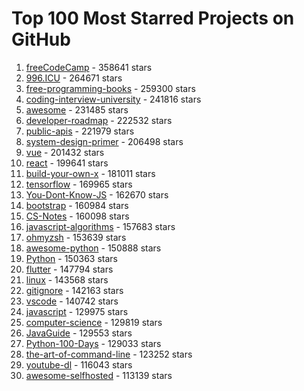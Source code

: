 # Top 100 Most Starred Projects on GitHub

1. [freeCodeCamp](https://github.com/freeCodeCamp/freeCodeCamp) - 358641 stars
2. [996.ICU](https://github.com/996icu/996.ICU) - 264671 stars
3. [free-programming-books](https://github.com/EbookFoundation/free-programming-books) - 259300 stars
4. [coding-interview-university](https://github.com/jwasham/coding-interview-university) - 241816 stars
5. [awesome](https://github.com/sindresorhus/awesome) - 231485 stars
6. [developer-roadmap](https://github.com/kamranahmedse/developer-roadmap) - 222532 stars
7. [public-apis](https://github.com/public-apis/public-apis) - 221979 stars
8. [system-design-primer](https://github.com/donnemartin/system-design-primer) - 206498 stars
9. [vue](https://github.com/vuejs/vue) - 201432 stars
10. [react](https://github.com/facebook/react) - 199641 stars
11. [build-your-own-x](https://github.com/codecrafters-io/build-your-own-x) - 181011 stars
12. [tensorflow](https://github.com/tensorflow/tensorflow) - 169965 stars
13. [You-Dont-Know-JS](https://github.com/getify/You-Dont-Know-JS) - 162670 stars
14. [bootstrap](https://github.com/twbs/bootstrap) - 160984 stars
15. [CS-Notes](https://github.com/CyC2018/CS-Notes) - 160098 stars
16. [javascript-algorithms](https://github.com/trekhleb/javascript-algorithms) - 157683 stars
17. [ohmyzsh](https://github.com/ohmyzsh/ohmyzsh) - 153639 stars
18. [awesome-python](https://github.com/vinta/awesome-python) - 150888 stars
19. [Python](https://github.com/TheAlgorithms/Python) - 150363 stars
20. [flutter](https://github.com/flutter/flutter) - 147794 stars
21. [linux](https://github.com/torvalds/linux) - 143568 stars
22. [gitignore](https://github.com/github/gitignore) - 142163 stars
23. [vscode](https://github.com/microsoft/vscode) - 140742 stars
24. [javascript](https://github.com/airbnb/javascript) - 129975 stars
25. [computer-science](https://github.com/ossu/computer-science) - 129819 stars
26. [JavaGuide](https://github.com/Snailclimb/JavaGuide) - 129553 stars
27. [Python-100-Days](https://github.com/jackfrued/Python-100-Days) - 129033 stars
28. [the-art-of-command-line](https://github.com/jlevy/the-art-of-command-line) - 123252 stars
29. [youtube-dl](https://github.com/ytdl-org/youtube-dl) - 116043 stars
30. [awesome-selfhosted](https://github.com/awesome-selfhosted/awesome-selfhosted) - 113139 stars
